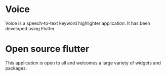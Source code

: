 # Voice

Voice is a speech-to-text keyword highlighter application. It has been developed using Flutter.

# Open source flutter 

This application is open to all and welcomes a large variety of widgets and packages.